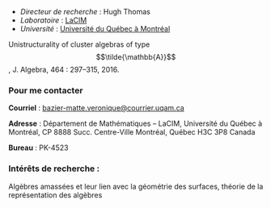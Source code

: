 * _Directeur de recherche_ : Hugh Thomas
* _Laboratoire_ : [LaCIM](http://lacim.uqam.ca/)
* _Université_ : [Université du Québec à Montréal](https://etudier.uqam.ca/)

Unistructurality of cluster algebras of type $$\tilde{\mathbb{A}}$$, J. Algebra, 464 : 297–315, 2016.

### Pour me contacter

**Courriel** : bazier-matte.veronique@courrier.uqam.ca

**Adresse** : Département de Mathématiques – LaCIM, Université du Québec à Montréal, CP 8888 Succ. Centre-Ville Montréal, Québec H3C 3P8 Canada

**Bureau** : PK-4523


### Intérêts de recherche :

Algèbres amassées et leur lien avec la géométrie des surfaces, théorie de la représentation des algèbres
